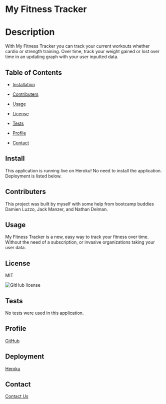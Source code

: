 
  # My Fitness Tracker

  # Description
  With My Fitness Tracker you can track your current workouts whether cardio or strength training. Over time, track your weight gained or lost over time in an updating graph with your user inputted data. 

  ## Table of Contents

  * [Installation](#install)

  * [Contributers](#contributers)
  
  * [Usage](#usage)

  * [License](#license)

  * [Tests](#tests)

  * [Profile](#profile)

  * [Contact](#contact)

  ## Install

  This application is running live on Heroku! No need to install the application. Deployment is listed below. 
  ## Contributers

  This project was built by myself with some help from bootcamp buddies Damien Luzzo, Jack Manzer, and Nathan Delman.
  ## Usage

  My Fitness Tracker is a new, easy way to track your fitness over time. Without the need of a subscription, or invasive organizations taking your user data. 
  ## License

  MIT

  ![GitHub license](https://img.shields.io/badge/license-MIT-blue.svg)
  
  ## Tests

  No tests were used in this application.

  ## Profile
  [GitHub](https://github.com/cole-cochra/Mongoose-Fitness-Tracker)

  ## Deployment
  [Heroku](https://desolate-river-96368.herokuapp.com/?id=61943d61ee8dc10016c6b244)

  ## Contact
  [Contact Us](mailto:colecochran405@gmail.com)
